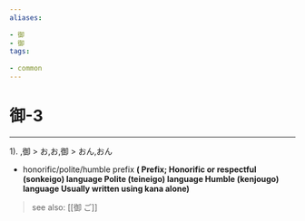 ```yaml
---
aliases:
    
- 御
- 御
tags:
    
- common
---
```


# 御-3
---
1).
,御 > お,お,御 > おん,おん

- honorific/polite/humble prefix
**( Prefix; Honorific or respectful (sonkeigo) language Polite (teineigo) language Humble (kenjougo) language Usually written using kana alone)**
> see also:  [[御 ご]]
            